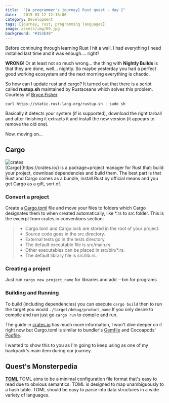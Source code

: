 ```yaml
---
title:  "[A programmer's journey] Rust quest - day 2"
date:   2015-03-12 12:18:00
category: Development
tags: [journey, rust, programming languages]
image: assets/img/09.jpg
background: "#353b48"
---
```

Before continuing through learning Rust I hit a wall, I had everything I need installed last time and it was enough.... right?

**WRONG**! Or at least not so much wrong... the thing with **Nightly Builds** is that they are done, well... nightly. So maybe yesterday you had a perfect good working ecosystem and the next morning everything is chaotic.

So how can I update rust and cargo? It turned out that there is a script called **rustup.sh** maintained by Rustaceans which solves this problem. Courtesy of [Bryce Fisher](https://bryce.fisher-fleig.org/blog/script-to-keep-rust-compiler-updated/)

`curl https://static.rust-lang.org/rustup.sh | sudo sh`

Basically it detects your system (if is supported), download the right tarball and after finishing it extracts it and install the new version (it appears to remove the old one).

Now, moving on...

## Cargo

<div class="post-image-left">
<img src="https://crates.io/assets/Cargo-Logo-Small-233a70e173f628a13c391cb95cf1d70b.png" alt="crates" cover /></div>[Cargo](https://crates.io/) is a package+project manager for Rust that: build your project, download dependencies and build them. The best part is that Rust and Cargo comes as a bundle, install Rust by official means and you get Cargo as a gift, sort of.

<div class="clear_float"></div>

### Convert a project
Create a [Cargo.toml](http://doc.crates.io/manifest.html) file and move your files to folders which Cargo designates them to when created automatically, like *.rs to src folder.
This is the excerpt from crates.io conventions section:

> * Cargo.toml and Cargo.lock are stored in the root of your project.
> * Source code goes in the src directory.  
> * External tests go in the tests directory.  
> * The default executable file is src/main.rs.  
> * Other executables can be placed in src/bin/*.rs.  
> * The default library file is src/lib.rs.

### Creating a project
Just run `cargo new project_name` for libraries and add --bin for programs

### Building and Running
To build (including dependencies) you can execute `cargo build` then to run the target you would `./target/debug/product_name`
If you only desire to compile and run just go `cargo run` to compile and run.

The guide in [crates.io](http://doc.crates.io/guide.html) has much more information, I won't dive deeper on it right now but Cargo.toml is similar to bundler's [Gemfile](http://bundler.io/v1.3/gemfile.html) and Cocoapods' [Podfile](http://guides.cocoapods.org/using/the-podfile.html).

I wanted to show this to you as I'm going to keep using as one of my backpack's main item during our journey.

## Quest's Monsterpedia

**[TOML](https://github.com/toml-lang/toml)**
TOML aims to be a minimal configuration file format that's easy to read due to obvious semantics. TOML is designed to map unambiguously to a hash table. TOML should be easy to parse into data structures in a wide variety of languages.
